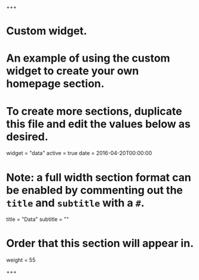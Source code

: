 +++
# Custom widget.
# An example of using the custom widget to create your own homepage section.
# To create more sections, duplicate this file and edit the values below as desired.
widget = "data"
active = true
date = 2016-04-20T00:00:00

# Note: a full width section format can be enabled by commenting out the `title` and `subtitle` with a `#`.
title = "Data"
subtitle = ""

# Order that this section will appear in.
weight = 55

+++
